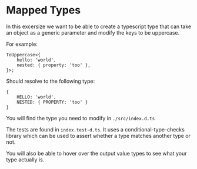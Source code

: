 # Mapped Types

In this excersize we want to be able to create a typescript type that can take an object as a generic parameter and modify the keys to be uppercase.

For example:

```
ToUppercase<{
    hello: 'world',
    nested: { property: 'too' },
}>;
```

Should resolve to the following type:

```
{
    HELLO: 'world',
    NESTED: { PROPERTY: 'too' }
}
```

You will find the type you need to modify in `./src/index.d.ts`

The tests are found in `index.test-d.ts`. It uses a conditional-type-checks library which can be used to assert whether a type matches another type or not. 

You will also be able to hover over the output value types to see what your type actually is.